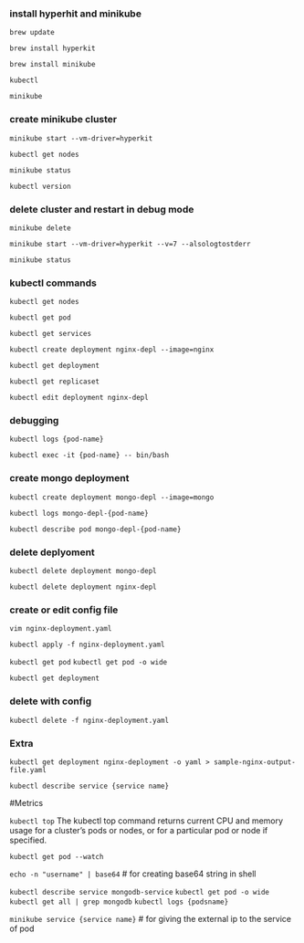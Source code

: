 ### install hyperhit and minikube

`brew update`

`brew install hyperkit`

`brew install minikube`

`kubectl`

`minikube`

### create minikube cluster

`minikube start --vm-driver=hyperkit`

`kubectl get nodes`

`minikube status`

`kubectl version`

### delete cluster and restart in debug mode

`minikube delete`

`minikube start --vm-driver=hyperkit --v=7 --alsologtostderr`

`minikube status`

### kubectl commands

`kubectl get nodes`

`kubectl get pod`

`kubectl get services`

`kubectl create deployment nginx-depl --image=nginx`

`kubectl get deployment`

`kubectl get replicaset`

`kubectl edit deployment nginx-depl`

### debugging

`kubectl logs {pod-name}`

`kubectl exec -it {pod-name} -- bin/bash`

### create mongo deployment

`kubectl create deployment mongo-depl --image=mongo`

`kubectl logs mongo-depl-{pod-name}`

`kubectl describe pod mongo-depl-{pod-name}`

### delete deplyoment

`kubectl delete deployment mongo-depl`

`kubectl delete deployment nginx-depl`

### create or edit config file

`vim nginx-deployment.yaml`

`kubectl apply -f nginx-deployment.yaml`

`kubectl get pod`
`kubectl get pod -o wide`

`kubectl get deployment`

### delete with config

`kubectl delete -f nginx-deployment.yaml`

### Extra

`kubectl get deployment nginx-deployment -o yaml > sample-nginx-output-file.yaml `

`kubectl describe service {service name}`

#Metrics

`kubectl top` The kubectl top command returns current CPU and memory usage for a cluster’s pods or nodes, or for a particular pod or node if specified.

`kubectl get pod --watch`

`echo -n "username" | base64` # for creating base64 string in shell

`kubectl describe service mongodb-service`
`kubectl get pod -o wide`
`kubectl get all | grep mongodb`
`kubectl logs {podsname}`

`minikube service {service name}` # for giving the external ip to the service of pod
